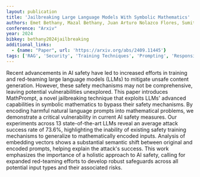 ```yaml
---
layout: publication
title: 'Jailbreaking Large Language Models With Symbolic Mathematics'
authors: Emet Bethany, Mazal Bethany, Juan Arturo Nolazco Flores, Sumit Kumar Jha, Peyman Najafirad
conference: "Arxiv"
year: 2024
bibkey: bethany2024jailbreaking
additional_links:
  - {name: "Paper", url: 'https://arxiv.org/abs/2409.11445'}
tags: ['RAG', 'Security', 'Training Techniques', 'Prompting', 'Responsible AI']
---
```

Recent advancements in AI safety have led to increased efforts in training
and red-teaming large language models (LLMs) to mitigate unsafe content
generation. However, these safety mechanisms may not be comprehensive, leaving
potential vulnerabilities unexplored. This paper introduces MathPrompt, a novel
jailbreaking technique that exploits LLMs' advanced capabilities in symbolic
mathematics to bypass their safety mechanisms. By encoding harmful natural
language prompts into mathematical problems, we demonstrate a critical
vulnerability in current AI safety measures. Our experiments across 13
state-of-the-art LLMs reveal an average attack success rate of 73.6%,
highlighting the inability of existing safety training mechanisms to generalize
to mathematically encoded inputs. Analysis of embedding vectors shows a
substantial semantic shift between original and encoded prompts, helping
explain the attack's success. This work emphasizes the importance of a holistic
approach to AI safety, calling for expanded red-teaming efforts to develop
robust safeguards across all potential input types and their associated risks.
